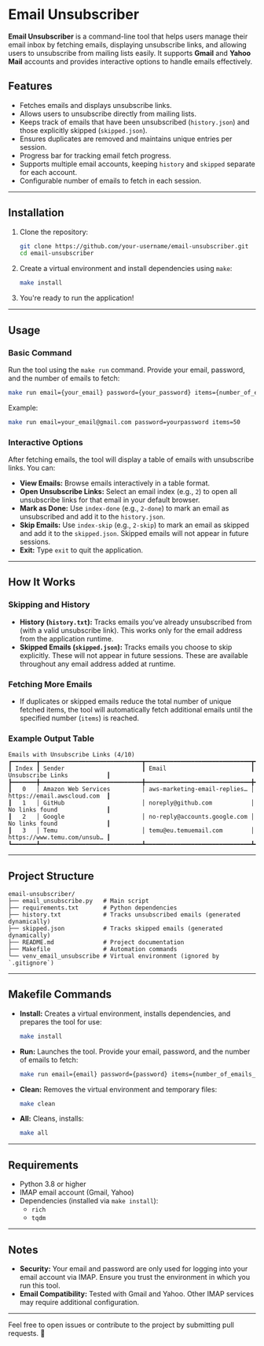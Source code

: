 # Email Unsubscriber

**Email Unsubscriber** is a command-line tool that helps users manage their email inbox by fetching emails, displaying unsubscribe links, and allowing users to unsubscribe from mailing lists easily. It supports **Gmail** and **Yahoo Mail** accounts and provides interactive options to handle emails effectively.

## Features

- Fetches emails and displays unsubscribe links.
- Allows users to unsubscribe directly from mailing lists.
- Keeps track of emails that have been unsubscribed (`history.json`) and those explicitly skipped (`skipped.json`).
- Ensures duplicates are removed and maintains unique entries per session.
- Progress bar for tracking email fetch progress.
- Supports multiple email accounts, keeping `history` and `skipped` separate for each account.
- Configurable number of emails to fetch in each session.

---

## Installation

1. Clone the repository:
   ```bash
   git clone https://github.com/your-username/email-unsubscriber.git
   cd email-unsubscriber
   ```

2. Create a virtual environment and install dependencies using `make`:
   ```bash
   make install
   ```

3. You're ready to run the application!

---

## Usage

### Basic Command

Run the tool using the `make run` command. Provide your email, password, and the number of emails to fetch:

```bash
make run email={your_email} password={your_password} items={number_of_emails_to_fetch}
```

Example:
```bash
make run email=your_email@gmail.com password=yourpassword items=50
```

### Interactive Options

After fetching emails, the tool will display a table of emails with unsubscribe links. You can:

- **View Emails:** Browse emails interactively in a table format.
- **Open Unsubscribe Links:** Select an email index (e.g., `2`) to open all unsubscribe links for that email in your default browser.
- **Mark as Done:** Use `index-done` (e.g., `2-done`) to mark an email as unsubscribed and add it to the `history.json`.
- **Skip Emails:** Use `index-skip` (e.g., `2-skip`) to mark an email as skipped and add it to the `skipped.json`. Skipped emails will not appear in future sessions.
- **Exit:** Type `exit` to quit the application.

---

## How It Works

### Skipping and History

- **History (`history.txt`):** Tracks emails you’ve already unsubscribed from (with a valid unsubscribe link). This works only for the email address from the application runtime.
- **Skipped Emails (`skipped.json`):** Tracks emails you choose to skip explicitly. These will not appear in future sessions. These are available throughout any email address added at runtime.

### Fetching More Emails

- If duplicates or skipped emails reduce the total number of unique fetched items, the tool will automatically fetch additional emails until the specified number (`items`) is reached.

### Example Output Table

```
Emails with Unsubscribe Links (4/10)
┏━━━━━━━┳━━━━━━━━━━━━━━━━━━━━━━━━━━━━━┳━━━━━━━━━━━━━━━━━━━━━━━━━━━━━━┳━━━━━━━━━━━━━━━━━━━━━━━━━━━━━┓
┃ Index ┃ Sender                      ┃ Email                        ┃ Unsubscribe Links           ┃
┣━━━━━━━╋━━━━━━━━━━━━━━━━━━━━━━━━━━━━━╋━━━━━━━━━━━━━━━━━━━━━━━━━━━━━━╋━━━━━━━━━━━━━━━━━━━━━━━━━━━━━┫
┃   0   │ Amazon Web Services         │ aws-marketing-email-replies… │ https://email.awscloud.com  ┃
┃   1   │ GitHub                      │ noreply@github.com           │ No links found              ┃
┃   2   │ Google                      │ no-reply@accounts.google.com │ No links found              ┃
┃   3   │ Temu                        │ temu@eu.temuemail.com        │ https://www.temu.com/unsub… ┃
┗━━━━━━━┻━━━━━━━━━━━━━━━━━━━━━━━━━━━━━┻━━━━━━━━━━━━━━━━━━━━━━━━━━━━━━┻━━━━━━━━━━━━━━━━━━━━━━━━━━━━━┛
```

---

## Project Structure

```
email-unsubscriber/
├── email_unsubscribe.py   # Main script
├── requirements.txt       # Python dependencies
├── history.txt            # Tracks unsubscribed emails (generated dynamically)
├── skipped.json           # Tracks skipped emails (generated dynamically)
├── README.md              # Project documentation
├── Makefile               # Automation commands
└── venv_email_unsubscribe # Virtual environment (ignored by `.gitignore`)
```

---

## Makefile Commands

- **Install:**
  Creates a virtual environment, installs dependencies, and prepares the tool for use:
  ```bash
  make install
  ```

- **Run:**
  Launches the tool. Provide your email, password, and the number of emails to fetch:
  ```bash
  make run email={email} password={password} items={number_of_emails_to_fetch}
  ```

- **Clean:**
  Removes the virtual environment and temporary files:
  ```bash
  make clean
  ```

- **All:**
  Cleans, installs:
  ```bash
  make all 
  ```

---

## Requirements

- Python 3.8 or higher
- IMAP email account (Gmail, Yahoo)
- Dependencies (installed via `make install`):
  - `rich`
  - `tqdm`

---

## Notes

- **Security:** Your email and password are only used for logging into your email account via IMAP. Ensure you trust the environment in which you run this tool.
- **Email Compatibility:** Tested with Gmail and Yahoo. Other IMAP services may require additional configuration.

---

Feel free to open issues or contribute to the project by submitting pull requests. 🚀
